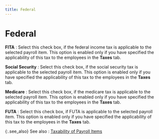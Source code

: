 ```yaml
---
title: Federal
---
```


# Federal


**FITA**
: Select this check box, if the federal income tax  is applicable to the selected payroll item. This option is enabled only  if you have specified the applicability of this tax to the employees in  the **Taxes** tab.


**Social Security**
: Select this check box, if the social security tax  is applicable to the selected payroll item. This option is enabled only  if you have specified the applicability of this tax to the employees in  the **Taxes** tab.


**Medicare**
: Select this check box, if the medicare tax is applicable  to the selected payroll item. This option is enabled only if you have  specified the applicability of this tax to the employees in the **Taxes** tab.


**FUTA**
: Select this check box, if FUTA is applicable to  the selected payroll item. This option is enabled only if you have specified  the applicability of this tax to the employees in the **Taxes**  tab.


{:.see_also}
See also
: [Taxability  of Payroll Items]({{site.prl_baseurl}}/misc/taxability_of_payroll_items_1.html)
